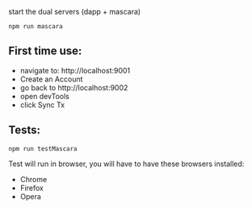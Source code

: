 start the dual servers (dapp + mascara)
```
npm run mascara
```

## First time use:

- navigate to: http://localhost:9001
- Create an Account
- go back to http://localhost:9002
- open devTools
- click Sync Tx

## Tests:

```
npm run testMascara
```

Test will run in browser, you will have to have these browsers installed:

- Chrome
- Firefox
- Opera
